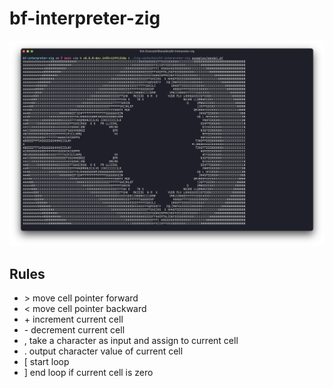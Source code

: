 # bf-interpreter-zig

![example](example.png)

## Rules
- \> move cell pointer forward
- < move cell pointer backward
- \+ increment current cell
- \- decrement current cell
- , take a character as input and assign to current cell
- . output character value of current cell
- [ start loop
- ] end loop if current cell is zero

